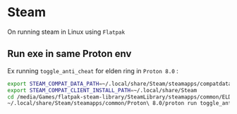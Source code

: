 # Steam

On running steam in Linux using `Flatpak`

## Run exe in same Proton env

Ex running `toggle_anti_cheat` for elden ring in `Proton 8.0` :

```bash
export STEAM_COMPAT_DATA_PATH=~/.local/share/Steam/steamapps/compatdata
export STEAM_COMPAT_CLIENT_INSTALL_PATH=~/.local/share/Steam
cd /media/Games/flatpak-steam-library/SteamLibrary/steamapps/common/ELDEN\ RING/Game
~/.local/share/Steam/steamapps/common/Proton\ 8.0/proton run toggle_anti_cheat.exe
```
